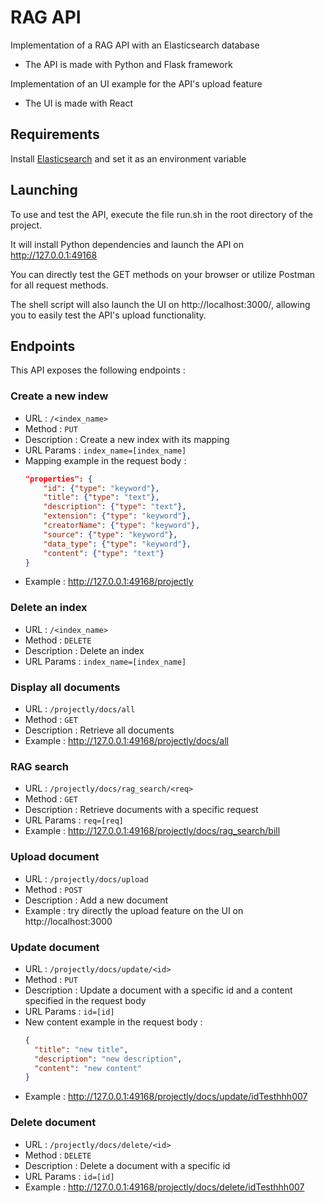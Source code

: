 # RAG API

Implementation of a RAG API with an Elasticsearch database

- The API is made with Python and Flask framework

Implementation of an UI example for the API's upload feature

- The UI is made with React

## Requirements

Install [Elasticsearch](https://www.elastic.co/fr/downloads/elasticsearch) and set it as an environment variable

## Launching

To use and test the API, execute the file run.sh in the root directory of the project.

It will install Python dependencies and launch the API on http://127.0.0.1:49168

You can directly test the GET methods on your browser or utilize Postman for all request methods.

The shell script will also launch the UI on http://localhost:3000/, allowing you to easily test the API's upload functionality.

## Endpoints

This API exposes the following endpoints :

### Create a new indew

- URL : `/<index_name>`
- Method : `PUT`
- Description : Create a new index with its mapping
- URL Params : `index_name=[index_name]`
- Mapping example in the request body :
  ```json
  "properties": {
      "id": {"type": "keyword"},
      "title": {"type": "text"},
      "description": {"type": "text"},
      "extension": {"type": "keyword"},
      "creatorName": {"type": "keyword"},
      "source": {"type": "keyword"},
      "data_type": {"type": "keyword"},
      "content": {"type": "text"}
  }
  ```
- Example : http://127.0.0.1:49168/projectly

### Delete an index

- URL : `/<index_name>`
- Method : `DELETE`
- Description : Delete an index
- URL Params : `index_name=[index_name]`

### Display all documents

- URL : `/projectly/docs/all`
- Method : `GET`
- Description : Retrieve all documents
- Example : http://127.0.0.1:49168/projectly/docs/all

### RAG search

- URL : `/projectly/docs/rag_search/<req>`
- Method : `GET`
- Description : Retrieve documents with a specific request
- URL Params : `req=[req]`
- Example : http://127.0.0.1:49168/projectly/docs/rag_search/bill

### Upload document

- URL : `/projectly/docs/upload`
- Method : `POST`
- Description : Add a new document
- Example : try directly the upload feature on the UI on http://localhost:3000

### Update document

- URL : `/projectly/docs/update/<id>`
- Method : `PUT`
- Description : Update a document with a specific id and a content specified in the request body
- URL Params : `id=[id]`
- New content example in the request body :
  ```json
  {
    "title": "new title",
    "description": "new description",
    "content": "new content"
  }
  ```
- Example : http://127.0.0.1:49168/projectly/docs/update/idTesthhh007

### Delete document

- URL : `/projectly/docs/delete/<id>`
- Method : `DELETE`
- Description : Delete a document with a specific id
- URL Params : `id=[id]`
- Example : http://127.0.0.1:49168/projectly/docs/delete/idTesthhh007
